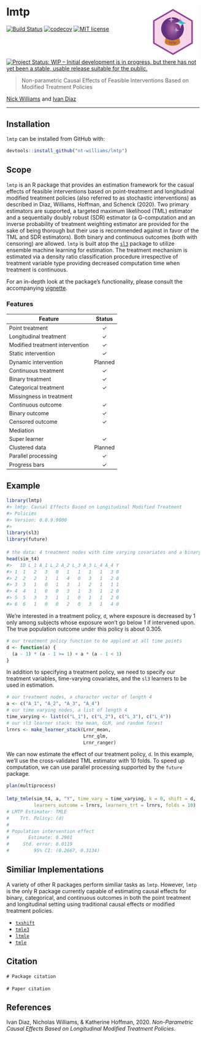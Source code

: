 
<!-- README.md is generated from README.Rmd. Please edit that file -->

# lmtp <img src='man/figures/lmtp.png' align="right" height="139" /></a>

<!-- badges: start -->

[![Build
Status](https://travis-ci.com/nt-williams/lmtp.svg?token=DA4a53nWMx6q9LisKdRD&branch=master)](https://travis-ci.com/nt-williams/lmtp)
[![codecov](https://codecov.io/gh/nt-williams/lmtp/branch/master/graph/badge.svg?token=TFQNTischL)](https://codecov.io/gh/nt-williams/lmtp)
[![MIT
license](http://img.shields.io/badge/license-MIT-brightgreen.svg)](http://opensource.org/licenses/MIT)
[![Project Status: WIP – Initial development is in progress, but there
has not yet been a stable, usable release suitable for the
public.](https://www.repostatus.org/badges/latest/wip.svg)](https://www.repostatus.org/#wip)
<!-- badges: end -->

> Non-parametric Causal Effects of Feasible Interventions Based on
> Modified Treatment Policies

[Nick Williams](https://nicholastwilliams.com) and [Ivan
Diaz](https://idiaz.xyz)

-----

## Installation

`lmtp` can be installed from GitHub with:

``` r
devtools::install_github("nt-williams/lmtp")
```

## Scope

`lmtp` is an R package that provides an estimation framework for the
casual effects of feasible interventions based on point-treatment and
longitudinal modified treatment policies (also referred to as stochastic
interventions) as described in Diaz, Williams, Hoffman, and Schenck
(2020). Two primary estimators are supported, a targeted maximum
likelihood (TML) estimator and a sequentially doubly robust (SDR)
estimator (a G-computation and an inverse probability of treatment
weighting estimator are provided for the sake of being thorough but
their use is recommended against in favor of the TML and SDR
estimators). Both binary and continuous outcomes (both with censoring)
are allowed. `lmtp` is built atop the
[`sl3`](https://github.com/tlverse/sl3) package to utilize ensemble
machine learning for estimation. The treatment mechanism is estimated
via a density ratio classification procedure irrespective of treatment
variable type providing decreased computation time when treatment is
continuous.

For an in-depth look at the package’s functionality, please consult the
accompanying
[vignette](https://htmlpreview.github.io/?https://github.com/nt-williams/lmtp/blob/master/vignettes/intro-lmtp.html).

### Features

| Feature                         | Status  |
| ------------------------------- | :-----: |
| Point treatment                 |    ✓    |
| Longitudinal treatment          |    ✓    |
| Modified treatment intervention |    ✓    |
| Static intervention             |    ✓    |
| Dynamic intervention            | Planned |
| Continuous treatment            |    ✓    |
| Binary treatment                |    ✓    |
| Categorical treatment           |    ✓    |
| Missingness in treatment        |         |
| Continuous outcome              |    ✓    |
| Binary outcome                  |    ✓    |
| Censored outcome                |    ✓    |
| Mediation                       |         |
| Super learner                   |    ✓    |
| Clustered data                  | Planned |
| Parallel processing             |    ✓    |
| Progress bars                   |    ✓    |

## Example

``` r
library(lmtp)
#> lmtp: Causal Effects Based on Longitudinal Modified Treatment
#> Policies
#> Version: 0.0.9.9000
#> 
library(sl3)
library(future)

# the data: 4 treatment nodes with time varying covariates and a binary outcome
head(sim_t4)
#>   ID L_1 A_1 L_2 A_2 L_3 A_3 L_4 A_4 Y
#> 1  1   2   3   0   1   1   1   1   3 0
#> 2  2   2   1   1   4   0   3   1   2 0
#> 3  3   1   0   1   3   1   2   1   1 1
#> 4  4   1   0   0   3   1   3   1   2 0
#> 5  5   3   3   1   1   0   1   1   2 0
#> 6  6   1   0   0   2   0   3   1   4 0
```

We’re interested in a treatment policy, `d`, where exposure is decreased
by 1 only among subjects whose exposure won’t go below 1 if intervened
upon. The true population outcome under this policy is about 0.305.

``` r
# our treatment policy function to be applied at all time points
d <- function(a) {
  (a - 1) * (a - 1 >= 1) + a * (a - 1 < 1)
}
```

In addition to specifying a treatment policy, we need to specify our
treatment variables, time-varying covariates, and the `sl3` learners to
be used in estimation.

``` r
# our treatment nodes, a character vector of length 4
a <- c("A_1", "A_2", "A_3", "A_4")
# our time varying nodes, a list of length 4
time_varying <- list(c("L_1"), c("L_2"), c("L_3"), c("L_4"))
# our sl3 learner stack: the mean, GLM, and random forest
lrnrs <- make_learner_stack(Lrnr_mean, 
                            Lrnr_glm, 
                            Lrnr_ranger)
```

We can now estimate the effect of our treatment policy, `d`. In this
example, we’ll use the cross-validated TML estimator with 10 folds. To
speed up computation, we can use parallel processing supported by the
`future` package.

``` r
plan(multiprocess)

lmtp_tmle(sim_t4, a, "Y", time_vary = time_varying, k = 0, shift = d, 
          learners_outcome = lrnrs, learners_trt = lrnrs, folds = 10)
# LMTP Estimator: TMLE
#    Trt. Policy: (d)
# 
# Population intervention effect
#       Estimate: 0.2901
#     Std. error: 0.0119
#         95% CI: (0.2667, 0.3134)
```

## Similiar Implementations

A variety of other R packages perform similiar tasks as `lmtp`. However,
`lmtp` is the only R package currently capable of estimating causal
effects for binary, categorical, and continuous outcomes in both the
point treatment and longitudinal setting using traditional causal
effects or modified treatment policies.

  - [`txshift`](https://github.com/nhejazi/txshift)  
  - [`tmle3`](https://github.com/tlverse/tmle3)  
  - [`ltmle`](https://cran.r-project.org/web/packages/ltmle/index.html)  
  - [`tmle`](https://cran.r-project.org/web/packages/tmle/index.html)

## Citation

    # Package citation
    
    # Paper citation

## References

Ivan Diaz, Nicholas Williams, & Katherine Hoffman, 2020. *Non-Parametric
Causal Effects Based on Longitudinal Modified Treatment Policies*.
